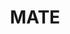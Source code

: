 ---
layout: comp
title: "MATE"
full-logo: "https://raw.githubusercontent.com/CabrilloRoboticsClub/cabrillorobotics.github.io/what-a-theme-test/assets/images/mate-logo.webp"
title-logo: 
description: "The MATE ROV Competition is an international robotics competition in which teams create underwater Remotely Operated Vehicles (ROVs).  ROVs are piloted, and are typically used for ocean exploration and precise manipulation of objects in hazardous areas. MATE ROV's competition attempts to mirror these missions, with tasks involving coral restoration, mooring array maintenance, and sample collections."
---